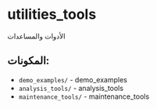 # utilities_tools

الأدوات والمساعدات

## المكونات:

- `demo_examples/` - demo_examples
- `analysis_tools/` - analysis_tools
- `maintenance_tools/` - maintenance_tools

